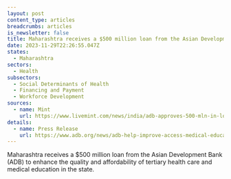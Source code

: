 ```yaml
---
layout: post
content_type: articles
breadcrumbs: articles
is_newsletter: false
title: Maharashtra receives a $500 million loan from the Asian Development Bank (ADB)
date: 2023-11-29T22:26:55.047Z
states:
  - Maharashtra
sectors:
  - Health
subsectors:
  - Social Determinants of Health
  - Financing and Payment
  - Workforce Development
sources:
  - name: Mint
    url: https://www.livemint.com/news/india/adb-approves-500-mln-in-loan-for-healthcare-medical-education-in-maharashtra-11700757795736.html
details:
  - name: Press Release
    url: https://www.adb.org/news/adb-help-improve-access-medical-education-and-quality-and-affordable-tertiary-health-care
---
```

Maharashtra receives a $500 million loan from the Asian Development Bank (ADB) to enhance the quality and affordability of tertiary health care and medical education in the state.
